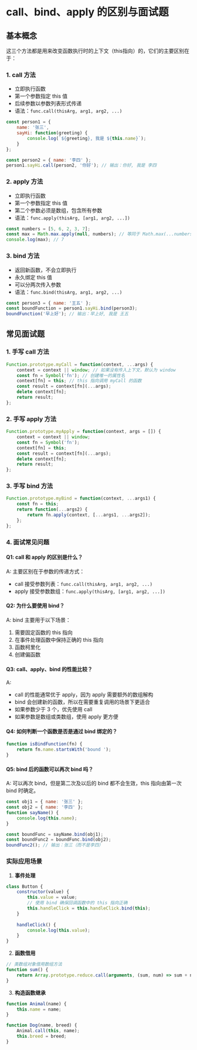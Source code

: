 # call、bind、apply 的区别与面试题

## 基本概念

这三个方法都是用来改变函数执行时的上下文（this指向）的，它们的主要区别在于：

### 1. call 方法
- 立即执行函数
- 第一个参数指定 this 值
- 后续参数以参数列表形式传递
- 语法：`func.call(thisArg, arg1, arg2, ...)`

```javascript
const person1 = {
    name: '张三',
    sayHi: function(greeting) {
        console.log(`${greeting}, 我是 ${this.name}`);
    }
};

const person2 = { name: '李四' };
person1.sayHi.call(person2, '你好'); // 输出：你好, 我是 李四
```

### 2. apply 方法
- 立即执行函数
- 第一个参数指定 this 值
- 第二个参数必须是数组，包含所有参数
- 语法：`func.apply(thisArg, [arg1, arg2, ...])`

```javascript
const numbers = [5, 6, 2, 3, 7];
const max = Math.max.apply(null, numbers); // 等同于 Math.max(...numbers)
console.log(max); // 7
```

### 3. bind 方法
- 返回新函数，不会立即执行
- 永久绑定 this 值
- 可以分两次传入参数
- 语法：`func.bind(thisArg, arg1, arg2, ...)`

```javascript
const person3 = { name: '王五' };
const boundFunction = person1.sayHi.bind(person3);
boundFunction('早上好'); // 输出：早上好, 我是 王五
```

## 常见面试题

### 1. 手写 call 方法
```javascript
Function.prototype.myCall = function(context, ...args) {
    context = context || window; // 如果没有传入上下文，默认为 window
    const fn = Symbol('fn'); // 创建唯一的属性名
    context[fn] = this; // this 指向调用 myCall 的函数
    const result = context[fn](...args);
    delete context[fn];
    return result;
};
```

### 2. 手写 apply 方法
```javascript
Function.prototype.myApply = function(context, args = []) {
    context = context || window;
    const fn = Symbol('fn');
    context[fn] = this;
    const result = context[fn](...args);
    delete context[fn];
    return result;
};
```

### 3. 手写 bind 方法
```javascript
Function.prototype.myBind = function(context, ...args1) {
    const fn = this;
    return function(...args2) {
        return fn.apply(context, [...args1, ...args2]);
    };
};
```

### 4. 面试常见问题

#### Q1: call 和 apply 的区别是什么？
A: 主要区别在于参数的传递方式：
- call 接受参数列表：`func.call(thisArg, arg1, arg2, ...)`
- apply 接受参数数组：`func.apply(thisArg, [arg1, arg2, ...])`

#### Q2: 为什么要使用 bind？
A: bind 主要用于以下场景：
1. 需要固定函数的 this 指向
2. 在事件处理函数中保持正确的 this 指向
3. 函数柯里化
4. 创建偏函数

#### Q3: call、apply、bind 的性能比较？
A: 
- call 的性能通常优于 apply，因为 apply 需要额外的数组解构
- bind 会创建新的函数，所以在需要重复调用的场景下更适合
- 如果参数少于 3 个，优先使用 call
- 如果参数是数组或类数组，使用 apply 更方便

#### Q4: 如何判断一个函数是否是通过 bind 绑定的？
```javascript
function isBindFunction(fn) {
    return fn.name.startsWith('bound ');
}
```

#### Q5: bind 后的函数可以再次 bind 吗？
A: 可以再次 bind，但是第二次及以后的 bind 都不会生效，this 指向由第一次 bind 时确定。

```javascript
const obj1 = { name: '张三' };
const obj2 = { name: '李四' };
function sayName() {
    console.log(this.name);
}

const boundFunc = sayName.bind(obj1);
const boundFunc2 = boundFunc.bind(obj2);
boundFunc2(); // 输出：张三（而不是李四）
```

### 实际应用场景

1. **事件处理**
```javascript
class Button {
    constructor(value) {
        this.value = value;
        // 使用 bind 确保回调函数中的 this 指向正确
        this.handleClick = this.handleClick.bind(this);
    }
    
    handleClick() {
        console.log(this.value);
    }
}
```

2. **函数借用**
```javascript
// 类数组对象借用数组方法
function sum() {
    return Array.prototype.reduce.call(arguments, (sum, num) => sum + num, 0);
}
```

3. **构造函数继承**
```javascript
function Animal(name) {
    this.name = name;
}

function Dog(name, breed) {
    Animal.call(this, name);
    this.breed = breed;
}
```
